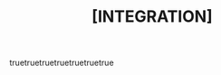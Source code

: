 ---
name: Integration
about: Propose a new integration
title: "[INTEGRATION]"
labels: integration
assignees: ''
body:
  - type: markdown
    attributes:
    value: "
      Thank you for your interest in OpenLineage. We are very interested in new
      integrations that make it easier for users to adopt the standard.

      This form will help us collect a bit of information about the integration
      you are proposing.
    "
  - type: textarea
    attributes:
      label: Integration Target
      description: What are you proposing a new integration with?
      placeholder: i.e. which framework, project, or product
  - type: checkboxes
    attributes:
      label: Type of integration
      description: >
        What kind of integration is this? Typically, integrations with data stores
        and orchestration systems produce lineage metadata and integrations with
        catalogs and data operations systems consume lineage metadata.
      options:
        - label: Lineage metadata producer
        - label: Lineage metadata consumer
        - label: Something else
  - type: textarea
    attributes:
      label: Proposed Implementation
      description: Please provide details about your proposed integration
      placeholder: >
        Please include a short description of your integration approach. Include links
        to the APIs required and the necessary target system documentation.

        If there is work being done within the target system, please provide a link to
        the other project's tracker if available.
  - type: checkboxes
    attributes:
      label: Will this be implemented within the target system?
      description: >
        Ideally, target systems would emit OpenLineage metadata using a push mechanism.
        However, sometimes integrations 
      options:
        - label: This integration will be carried out in the target system
        - label: This integration will be done in the OpenLineage repo
        - label: This integration will be done somewhere else
  - type: checkboxes
    attributes:
      label: Do you plan to make this contribution yourself?
      description: >
        This is absolutely not required. However, if you are interested in working
        on this project the community would be happy to help you. If not, that's ok
        too!
      options:
        - label: I am interested in doing this work
  - type: markdown
    attributes:
      value: "Thanks for submitting a proposal! We appreciate the time you have spent."
---